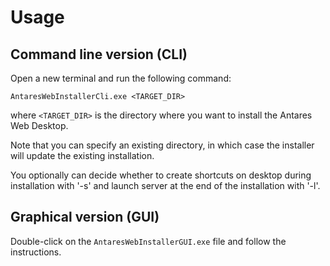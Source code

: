 # Usage

## Command line version (CLI)

Open a new terminal and run the following command:

```shell
AntaresWebInstallerCli.exe <TARGET_DIR>
```

where `<TARGET_DIR>` is the directory where you want to install the Antares Web Desktop.

Note that you can specify an existing directory, in which case the installer will update the existing installation.

You optionally can decide whether to create shortcuts on desktop during installation with '-s' and launch server at the 
end of the installation with '-l'.

## Graphical version (GUI)

Double-click on the `AntaresWebInstallerGUI.exe` file and follow the instructions.
